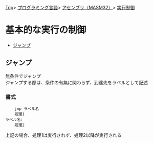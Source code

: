 [Top](../../../../index.md)\>
[プログラミング言語](../../../pgl.md)\>
[アセンブリ（MASM32）](../../language_0001.md)\>
[実行制御](../MASM32_0010.md)

# 基本的な実行の制御

+ [ジャンプ](#ジャンプ)

<!-- + [条件判断とジャンプ](#条件判断とジャンプ) -->

<!-- + [ループ](#ループ) -->

## ジャンプ

無条件でジャンプ  
ジャンプする際は、条件の有無に関わらず、到達先をラベルとして記述

### 書式

        jmp ラベル名
        処理1
    ラベル名:
        処理2

上記の場合、処理1は実行されず、処理2以降が実行される

<!-- ## 条件判断とジャンプ -->

<!-- ## ループ -->